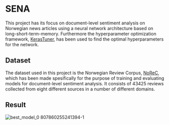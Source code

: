 # SENA
This project has its focus on document-level sentiment analysis on Norwegian news articles using a neural network architecture based on long-short-term-memory. Furthermore the hyperparameter optimization framework, [KerasTuner](https://keras.io/keras_tuner/), has been used to find the optimal hyperparameters for the network.

## Dataset
The dataset used in this project is the Norwegian Review Corpus, [NoReC](https://github.com/ltgoslo/norec), which has been made spesifically for the purpose of training and evaluating models for document-level sentiment analysis. It consists of 43425 reviews collected from eight different sources in a number of different domains.

## Result

![best_model_0 807860255241394-1](https://user-images.githubusercontent.com/44374191/165463393-a4b98de8-60fc-422b-b45f-6a957ab22a19.png)
